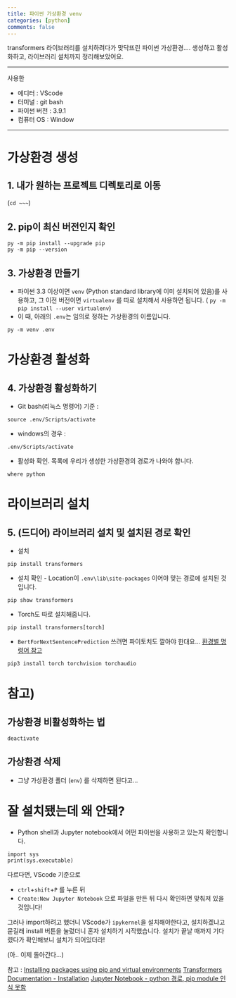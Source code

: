```yaml
---
title: 파이썬 가상환경 venv
categories: [python]
comments: false
---
```

transformers 라이브러리를 설치하려다가 맞닥뜨린 파이썬 가상환경.... 
생성하고 활성화하고, 라이브러리 설치까지 정리해보았어요.

---
사용한
* 에디터 : VScode
* 터미널 : git bash
* 파이썬 버전 : 3.9.1
* 컴퓨터 OS : Window
----
# 가상환경 생성
## 1. 내가 원하는 프로젝트 디렉토리로 이동
(`cd ~~~`)

## 2. pip이 최신 버전인지 확인
```
py -m pip install --upgrade pip
py -m pip --version
```

## 3. 가상환경 만들기
* 파이썬 3.3 이상이면 `venv` (Python standard library에 이미 설치되어 있음)를 사용하고, 그 이전 버전이면 `virtualenv` 를 따로 설치해서 사용하면 됩니다. ( `py -m pip install --user virtualenv`)
* 이 때, 아래의  `.env`는 임의로 정하는 가상환경의 이름입니다.
```
py -m venv .env
```


# 가상환경 활성화
## 4. 가상환경 활성화하기
* Git bash(리눅스 명령어) 기준 : 
```
source .env/Scripts/activate
```
* windows의 경우 : 
```
.env/Scripts/activate
```

* 활성화 확인. 목록에 우리가 생성한 가상환경의 경로가 나와야 합니다.
```
where python
````

# 라이브러리 설치
## 5.  (드디어) 라이브러리 설치 및 설치된 경로 확인
* 설치
```
pip install transformers
```
* 설치 확인 - Location이 `.env\lib\site-packages` 이어야 맞는 경로에 설치된 것 입니다.
```
pip show transformers
```

* Torch도 따로 설치해줍니다. 
```
pip install transformers[torch]
```

* `BertForNextSentencePrediction` 쓰려면 파이토치도 깔아야 한대요...
[환경별 명령어 참고](https://pytorch.org/get-started/locally/)
```
pip3 install torch torchvision torchaudio
```


# 참고)
## 가상환경 비활성화하는 법
```
deactivate
```

## 가상환경 삭제
* 그냥 가상환경 폴더 (`env`) 를 삭제하면 된다고...


# 잘 설치됐는데 왜 안돼?
* Python shell과 Jupyter notebook에서 어떤 파이썬을 사용하고 있는지 확인합니다.
```
import sys
print(sys.executable)
```

다르다면, VScode 기준으로
* `ctrl`+`shift`+`P` 를 누른 뒤 
* `Create:New Jupyter Notebook` 으로 파일을 만든 뒤 다시 확인하면 맞춰져 있을 것입니다!

그러나 import하려고 했더니 VScode가 `ipykernel`을 설치해야한다고, 설치하겠냐고 묻길래 install 버튼을 눌렀더니 혼자 설치하기 시작했습니다.
설치가 끝날 때까지 기다렸다가 확인해보니 설치가 되어있더라! 

(아.. 이제 돌아간다...)

참고 : 
[Installing packages using pip and virtual environments](https://packaging.python.org/en/latest/guides/installing-using-pip-and-virtual-environments/)
[Transformers Documentation - Installation](https://huggingface.co/docs/transformers/installation)
[Jupyter Notebook - python 경로, pip module 인식 못함](https://parkaparka.tistory.com/28)